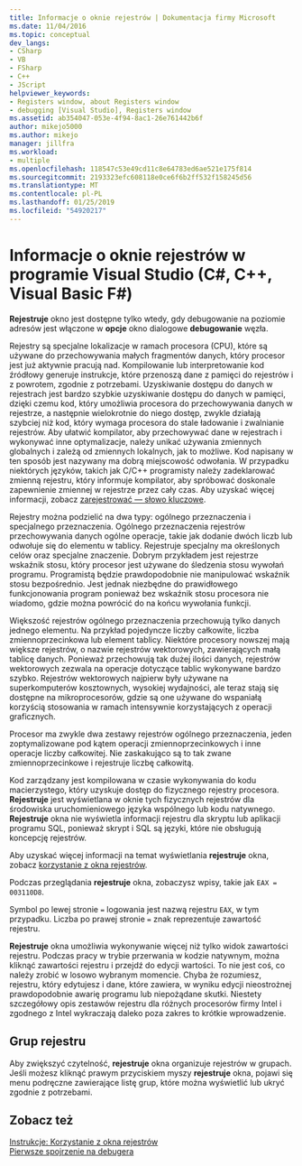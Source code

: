 ```yaml
---
title: Informacje o oknie rejestrów | Dokumentacja firmy Microsoft
ms.date: 11/04/2016
ms.topic: conceptual
dev_langs:
- CSharp
- VB
- FSharp
- C++
- JScript
helpviewer_keywords:
- Registers window, about Registers window
- debugging [Visual Studio], Registers window
ms.assetid: ab354047-053e-4f94-8ac1-26e761442b6f
author: mikejo5000
ms.author: mikejo
manager: jillfra
ms.workload:
- multiple
ms.openlocfilehash: 118547c53e49cd11c8e64783ed6ae521e175f814
ms.sourcegitcommit: 2193323efc608118e0ce6f6b2ff532f158245d56
ms.translationtype: MT
ms.contentlocale: pl-PL
ms.lasthandoff: 01/25/2019
ms.locfileid: "54920217"
---
```

# <a name="about-the-registers-window-in-visual-studio-c-c-visual-basic-f"></a>Informacje o oknie rejestrów w programie Visual Studio (C#, C++, Visual Basic F#)

**Rejestruje** okno jest dostępne tylko wtedy, gdy debugowanie na poziomie adresów jest włączone w **opcje** okno dialogowe **debugowanie** węzła.  
  
 Rejestry są specjalne lokalizacje w ramach procesora (CPU), które są używane do przechowywania małych fragmentów danych, który procesor jest już aktywnie pracują nad. Kompilowanie lub interpretowanie kod źródłowy generuje instrukcje, które przenoszą dane z pamięci do rejestrów i z powrotem, zgodnie z potrzebami. Uzyskiwanie dostępu do danych w rejestrach jest bardzo szybkie uzyskiwanie dostępu do danych w pamięci, dzięki czemu kod, który umożliwia procesora do przechowywania danych w rejestrze, a następnie wielokrotnie do niego dostęp, zwykle działają szybciej niż kod, który wymaga procesora do stale ładowanie i zwalnianie rejestrów. Aby ułatwić kompilator, aby przechowywać dane w rejestrach i wykonywać inne optymalizacje, należy unikać używania zmiennych globalnych i zależą od zmiennych lokalnych, jak to możliwe. Kod napisany w ten sposób jest nazywany ma dobrą miejscowość odwołania. W przypadku niektórych języków, takich jak C/C++ programisty należy zadeklarować zmienną rejestru, który informuje kompilator, aby spróbować doskonale zapewnienie zmiennej w rejestrze przez cały czas. Aby uzyskać więcej informacji, zobacz [zarejestrować — słowo kluczowe](https://msdn.microsoft.com/library/5b66905a-2f7f-4918-bb55-5e66d4bc50f9).  
  
 Rejestry można podzielić na dwa typy: ogólnego przeznaczenia i specjalnego przeznaczenia. Ogólnego przeznaczenia rejestrów przechowywania danych ogólne operacje, takie jak dodanie dwóch liczb lub odwołuje się do elementu w tablicy. Rejestruje specjalny ma określonych celów oraz specjalne znaczenie. Dobrym przykładem jest rejestrze wskaźnik stosu, który procesor jest używane do śledzenia stosu wywołań programu. Programistą będzie prawdopodobnie nie manipulować wskaźnik stosu bezpośrednio. Jest jednak niezbędne do prawidłowego funkcjonowania program ponieważ bez wskaźnik stosu procesora nie wiadomo, gdzie można powrócić do na końcu wywołania funkcji.  
  
 Większość rejestrów ogólnego przeznaczenia przechowują tylko danych jednego elementu. Na przykład pojedyncze liczby całkowite, liczba zmiennoprzecinkowa lub element tablicy. Niektóre procesory nowszej mają większe rejestrów, o nazwie rejestrów wektorowych, zawierających małą tablicę danych. Ponieważ przechowują tak dużej ilości danych, rejestrów wektorowych zezwala na operacje dotyczące tablic wykonywane bardzo szybko. Rejestrów wektorowych najpierw były używane na superkomputerów kosztownych, wysokiej wydajności, ale teraz stają się dostępne na mikroprocesorów, gdzie są one używane do wspaniałą korzyścią stosowania w ramach intensywnie korzystających z operacji graficznych.  
  
 Procesor ma zwykle dwa zestawy rejestrów ogólnego przeznaczenia, jeden zoptymalizowane pod kątem operacji zmiennoprzecinkowych i inne operacje liczby całkowitej. Nie zaskakująco są to tak zwane zmiennoprzecinkowe i rejestruje liczbę całkowitą.  
  
 Kod zarządzany jest kompilowana w czasie wykonywania do kodu macierzystego, który uzyskuje dostęp do fizycznego rejestry procesora. **Rejestruje** jest wyświetlana w oknie tych fizycznych rejestrów dla środowiska uruchomieniowego języka wspólnego lub kodu natywnego. **Rejestruje** okna nie wyświetla informacji rejestru dla skryptu lub aplikacji programu SQL, ponieważ skrypt i SQL są języki, które nie obsługują koncepcję rejestrów.  
  
 Aby uzyskać więcej informacji na temat wyświetlania **rejestruje** okna, zobacz [korzystanie z okna rejestrów](../debugger/how-to-use-the-registers-window.md).  
  
 Podczas przeglądania **rejestruje** okna, zobaczysz wpisy, takie jak `EAX = 003110D8`.  
  
 Symbol po lewej stronie `=` logowania jest nazwą rejestru `EAX`, w tym przypadku. Liczba po prawej stronie `=` znak reprezentuje zawartość rejestru.  
  
 **Rejestruje** okna umożliwia wykonywanie więcej niż tylko widok zawartości rejestru. Podczas pracy w trybie przerwania w kodzie natywnym, można kliknąć zawartości rejestru i przejdź do edycji wartości. To nie jest coś, co należy zrobić w losowo wybranym momencie. Chyba że rozumiesz, rejestru, który edytujesz i dane, które zawiera, w wyniku edycji nieostrożnej prawdopodobnie awarię programu lub niepożądane skutki. Niestety szczegółowy opis zestawów rejestru dla różnych procesorów firmy Intel i zgodnego z Intel wykraczają daleko poza zakres to krótkie wprowadzenie.  
  
## <a name="register-groups"></a>Grup rejestru  
 Aby zwiększyć czytelność, **rejestruje** okna organizuje rejestrów w grupach. Jeśli możesz kliknąć prawym przyciskiem myszy **rejestruje** okna, pojawi się menu podręczne zawierające listę grup, które można wyświetlić lub ukryć zgodnie z potrzebami.  
  
## <a name="see-also"></a>Zobacz też  
 [Instrukcje: Korzystanie z okna rejestrów](../debugger/how-to-use-the-registers-window.md)   
 [Pierwsze spojrzenie na debugera](../debugger/debugger-feature-tour.md)